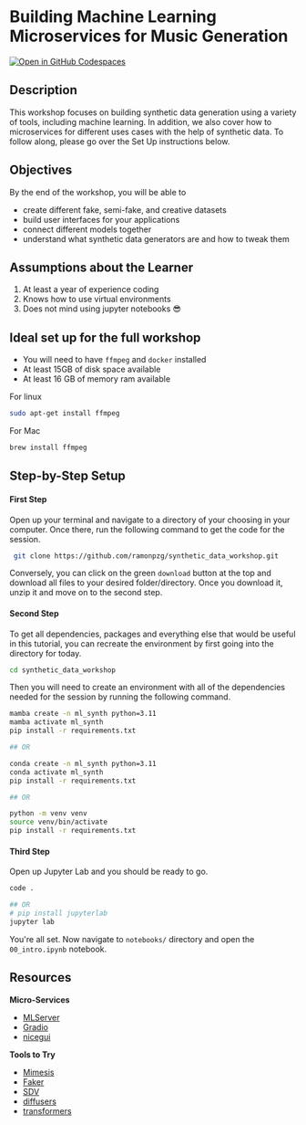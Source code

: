 # Building Machine Learning Microservices for Music Generation

[![Open in GitHub Codespaces](https://github.com/codespaces/badge.svg)](https://codespaces.new/ramonpzg/synthetic_data_workshop)

## Description

This workshop focuses on building synthetic data generation using a variety of tools, including machine learning. In 
addition, we also cover how to microservices for different uses cases with the help of synthetic data. To follow 
along, please go over the Set Up instructions below.

## Objectives

By the end of the workshop, you will be able to
- create different fake, semi-fake, and creative datasets
- build user interfaces for your applications
- connect different models together
- understand what synthetic data generators are and how to tweak them

## Assumptions about the Learner

1. At least a year of experience coding
2. Knows how to use virtual environments
3. Does not mind using jupyter notebooks 😎

## Ideal set up for the full workshop
- You will need to have `ffmpeg` and `docker` installed
- At least 15GB of disk space available
- At least 16 GB of memory ram available

For linux
```sh
sudo apt-get install ffmpeg
```

For Mac
```sh
brew install ffmpeg
```

## Step-by-Step Setup

#### First Step

Open up your terminal and navigate to a directory of your choosing in your computer. Once there, run the following command to get the code for the session.

```sh
 git clone https://github.com/ramonpzg/synthetic_data_workshop.git
```

Conversely, you can click on the green `download` button at the top and download all
files to your desired folder/directory. Once you download it, unzip it and move on
to the second step.

#### Second Step

To get all dependencies, packages and everything else that would be useful in this
tutorial, you can recreate the environment by first going into the directory for today.

```sh
cd synthetic_data_workshop
```

Then you will need to create an environment with all of the dependencies needed for the session by running the following command.

```sh
mamba create -n ml_synth python=3.11
mamba activate ml_synth
pip install -r requirements.txt

## OR

conda create -n ml_synth python=3.11
conda activate ml_synth
pip install -r requirements.txt

## OR

python -m venv venv
source venv/bin/activate
pip install -r requirements.txt
```
#### Third Step

Open up Jupyter Lab and you should be ready to go.

```sh
code .

## OR
# pip install jupyterlab
jupyter lab
```

You're all set. Now navigate to `notebooks/` directory and open the `00_intro.ipynb` notebook.



## Resources

**Micro-Services**
- [MLServer](https://mlserver.readthedocs.io/en/latest/)
- [Gradio](gradio.app)
- [nicegui](nicegui.io)

**Tools to Try**
- [Mimesis](https://mimesis.name/en/master/index.html)
- [Faker](https://faker.readthedocs.io/en/master/)
- [SDV](https://sdv.dev/SDV/)
- [diffusers](https://huggingface.co/docs/diffusers/index)
- [transformers](https://huggingface.co/docs/transformers/index)